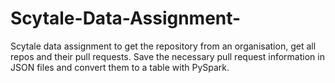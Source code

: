# Scytale-Data-Assignment-
Scytale data assignment to get the repository from an organisation, get all repos and their pull requests. Save the necessary pull request information in JSON files and convert them to a table with PySpark.   

